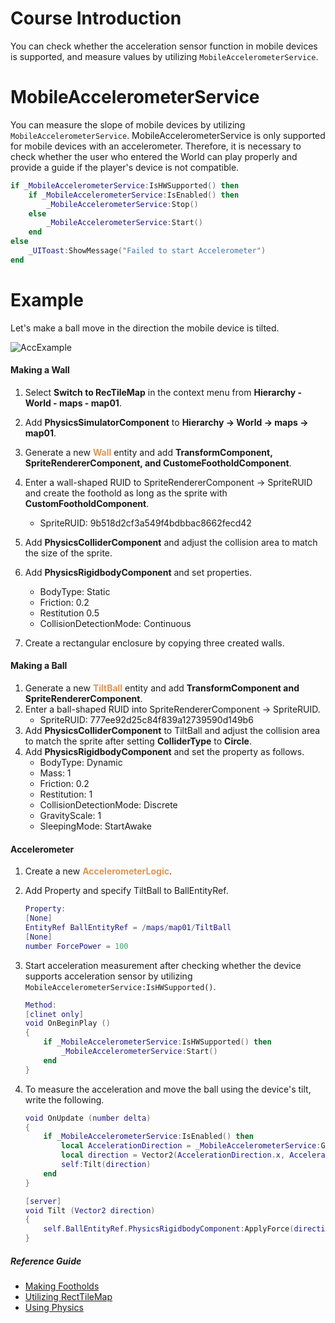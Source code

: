 # Course Introduction
You can check whether the acceleration sensor function in mobile devices is supported, and measure values by utilizing `MobileAccelerometerService`.

# MobileAccelerometerService
You can measure the slope of mobile devices by utilizing `MobileAccelerometerService`. MobileAccelerometerService is only supported for mobile devices with an accelerometer. Therefore, it is necessary to check whether the user who entered the World can play properly and provide a guide if the player's device is not compatible.

```lua
if _MobileAccelerometerService:IsHWSupported() then
    if _MobileAccelerometerService:IsEnabled() then
        _MobileAccelerometerService:Stop() 
    else
        _MobileAccelerometerService:Start()
    end
else
    _UIToast:ShowMessage("Failed to start Accelerometer")
end
```


# Example
Let's make a ball move in the direction the mobile device is tilted. 

![AccExample](https://mod-file.dn.nexoncdn.co.kr/bbs/1669116956573f5e430d1d6b546baa73dab2a0ecd76f5.gif "AccExample")
#### Making a Wall
1. Select **Switch to RecTileMap** in the context menu from **Hierarchy - World - maps - map01**.
2. Add **PhysicsSimulatorComponent** to **Hierarchy → World → maps → map01**.
3. Generate a new <span style="color: #dc9656">**Wall**</span> entity and add **TransformComponent, SpriteRendererComponent, and CustomeFootholdComponent**.
4. Enter a wall-shaped RUID to SpriteRendererComponent → SpriteRUID and create the foothold as long as the sprite with **CustomFootholdComponent**.
    * SpriteRUID: 9b518d2cf3a549f4bdbbac8662fecd42

5. Add **PhysicsColliderComponent** and adjust the collision area to match the size of the sprite.
6. Add **PhysicsRigidbodyComponent** and set properties.

    * BodyType: Static
    * Friction: 0.2
    * Restitution 0.5
    * CollisionDetectionMode: Continuous

7. Create a rectangular enclosure by copying three created walls.

#### Making a Ball
1. Generate a new <span style="color: #dc9656">**TiltBall**</span> entity and add **TransformComponent and SpriteRendererComponent**.
2. Enter a ball-shaped RUID into SpriteRendererComponent → SpriteRUID.
    * SpriteRUID: 777ee92d25c84f839a12739590d149b6
3. Add **PhysicsColliderComponent** to TiltBall and adjust the collision area to match the sprite after setting **ColliderType** to **Circle**.
4. Add **PhysicsRigidbodyComponent** and set the property as follows.
    * BodyType: Dynamic
    * Mass: 1
    * Friction: 0.2
    * Restitution: 1
    * CollisionDetectionMode: Discrete
    * GravityScale: 1
    * SleepingMode: StartAwake
    
 
#### Accelerometer
1. Create a new <span style="color: #dc9656">**AccelerometerLogic**</span>. 
2. Add Property and specify TiltBall to BallEntityRef.
    ```lua
    Property:
    [None]
    EntityRef BallEntityRef = /maps/map01/TiltBall
    [None]
    number ForcePower = 100
    ```

3. Start acceleration measurement after checking whether the device supports acceleration sensor by utilizing `MobileAccelerometerService:IsHWSupported()`.
    ```lua
    Method:
    [clinet only]
    void OnBeginPlay ()
    {
        if _MobileAccelerometerService:IsHWSupported() then
        	_MobileAccelerometerService:Start()
        end
    }
    ```
4. To measure the acceleration and move the ball using the device's tilt, write the following.
    ```lua
    void OnUpdate (number delta)
    {
        if _MobileAccelerometerService:IsEnabled() then
        	local AccelerationDirection = _MobileAccelerometerService:GetLastAcceleration()
        	local direction = Vector2(AccelerationDirection.x, AccelerationDirection.y)
        	self:Tilt(direction)
        end
    }
    
    [server]
    void Tilt (Vector2 direction)
    {
        self.BallEntityRef.PhysicsRigidbodyComponent:ApplyForce(direction * self.ForcePower)
    }
    ```

##### Reference Guide
* [Making Footholds](/docs/?postId=71{"target":"_self"})
* [Utilizing RectTileMap](/docs/?postId=589{"target":"_self"})
* [Using Physics](/docs/?postId=757{"target":"_self"})